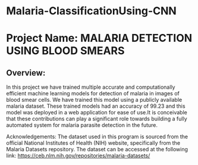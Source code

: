 # Malaria-ClassificationUsing-CNN
# Project Name: MALARIA DETECTION USING BLOOD SMEARS



## Overview: 
In this project we have trained multiple accurate and computationally efficient machine learning models for detection of malaria in images of blood smear cells. We have trained this model using a publicly available malaria dataset. These trained models had an accuracy of 99.23 and this model was deployed in a web application for ease of use.It is conceivable that these contributions can play a significant role towards building a fully automated system for malaria parasite detection in the future.


Acknowledgements:
The dataset used in this program is sourced from the official National Institutes of Health (NIH) website, specifically from the Malaria Datasets repository. The dataset can be accessed at the following link: https://ceb.nlm.nih.gov/repositories/malaria-datasets/ 
